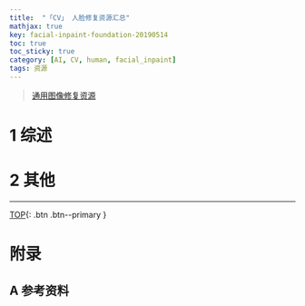 ```yaml
---
title:  "「CV」 人脸修复资源汇总"
mathjax: true
key: facial-inpaint-foundation-20190514
toc: true
toc_sticky: true
category: [AI, CV, human, facial_inpaint]
tags: 资源
---
```

<span id='head'></span>  
>[通用图像修复资源](/ai/cv/image_generation/29/image-generation#3-图像修复)    

<!--more-->

# 1 综述  
# 2 其他



-------------------  
[TOP](#head){: .btn .btn--primary }


# 附录
## A 参考资料
